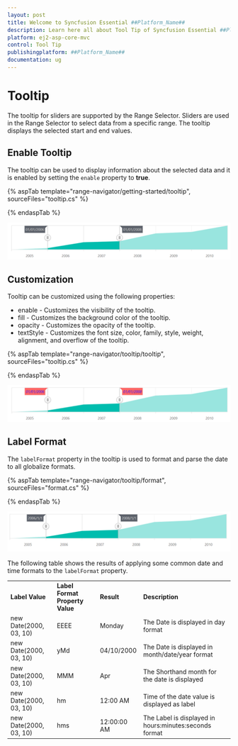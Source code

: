 ```yaml
---
layout: post
title: Welcome to Syncfusion Essential ##Platform_Name##
description: Learn here all about Tool Tip of Syncfusion Essential ##Platform_Name## widgets based on HTML5 and jQuery.
platform: ej2-asp-core-mvc
control: Tool Tip
publishingplatform: ##Platform_Name##
documentation: ug
---
```



# Tooltip

<!-- markdownlint-disable MD036 -->

The tooltip for sliders are supported by the Range Selector. Sliders are used in the Range Selector to select data from a specific range. The tooltip displays the selected start and end values.

<!-- markdownlint-disable MD013 -->

## Enable Tooltip

The tooltip can be used to display information about the selected data and it is enabled by setting the `enable` property to **true**.

{% aspTab template="range-navigator/getting-started/tooltip", sourceFiles="tooltip.cs" %}

{% endaspTab %}

![Enable tooltip](images/tooltip/tooltip.png)

## Customization

Tooltip can be customized using the following properties:

* enable - Customizes the visibility of the tooltip.
* fill - Customizes the background color of the tooltip.
* opacity - Customizes the opacity of the tooltip.
* textStyle - Customizes the font size, color, family, style, weight, alignment, and overflow of the tooltip.

{% aspTab template="range-navigator/tooltip/tooltip", sourceFiles="tooltip.cs" %}

{% endaspTab %}

![Tooltip Customization](images/tooltip/tooltip-custom.png)

## Label Format

The `labelFormat` property in the tooltip is used to format and parse the date to all globalize formats.

{% aspTab template="range-navigator/tooltip/format", sourceFiles="format.cs" %}

{% endaspTab %}

![Label Format](images/tooltip/tooltip-format.png)

The following table shows the results of applying some common date and time formats to the `labelFormat` property.

<!-- markdownlint-disable MD033 -->
<table>
<tr>
<td><b>Label Value</b></td>
<td><b>Label Format Property Value</b></td>
<td><b>Result </b></td>
<td><b>Description </b></td>
</tr>
<tr>
<td>new Date(2000, 03, 10)</td>
<td>EEEE</td>
<td>Monday</td>
<td>The Date is displayed in day format</td>
</tr>
<tr>
<td>new Date(2000, 03, 10)</td>
<td>yMd</td>
<td>04/10/2000</td>
<td>The Date is displayed in month/date/year format</td>
</tr>
<tr>
<td>new Date(2000, 03, 10)</td>
<td> MMM </td>
<td>Apr</td>
<td>The Shorthand month for the date is displayed</td>
</tr>
<tr>
<td>new Date(2000, 03, 10)</td>
<td>hm</td>
<td>12:00 AM</td>
<td>Time of the date value is displayed as label</td>
</tr>
<tr>
<td>new Date(2000, 03, 10)</td>
<td>hms</td>
<td>12:00:00 AM</td>
<td>The Label is displayed in hours:minutes:seconds format</td>
</tr>
</table>
